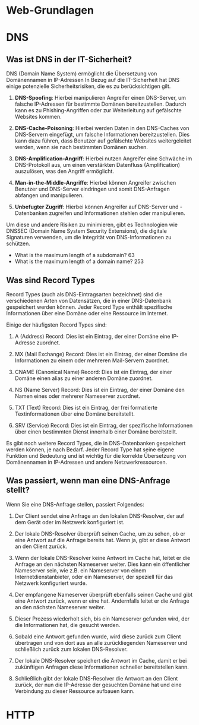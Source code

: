 # Web-Grundlagen

# DNS
## Was ist DNS in der IT-Sicherheit?
DNS (Domain Name System) ermöglicht die Übersetzung von Domänennamen in IP-Adressen  In Bezug auf die IT-Sicherheit hat DNS einige potenzielle Sicherheitsrisiken, die es zu berücksichtigen gilt.

1.  **DNS-Spoofing**: Hierbei manipulieren Angreifer einen DNS-Server, um falsche IP-Adressen für bestimmte Domänen bereitzustellen. Dadurch kann es zu Phishing-Angriffen oder zur Weiterleitung auf gefälschte Websites kommen.
    
2.  **DNS-Cache-Poisoning**: Hierbei werden Daten in den DNS-Caches von DNS-Servern eingefügt, um falsche Informationen bereitzustellen. Dies kann dazu führen, dass Benutzer auf gefälschte Websites weitergeleitet werden, wenn sie nach bestimmten Domänen suchen.
    
3.  **DNS-Amplification-Angriff**: Hierbei nutzen Angreifer eine Schwäche im DNS-Protokoll aus, um einen verstärkten Datenfluss (Amplification) auszulösen, was den Angriff ermöglicht.
    
4.  **Man-in-the-Middle-Angriffe**: Hierbei können Angreifer zwischen Benutzer und DNS-Server eindringen und somit DNS-Anfragen abfangen und manipulieren.
    
5.  **Unbefugter Zugriff**: Hierbei können Angreifer auf DNS-Server und -Datenbanken zugreifen und Informationen stehlen oder manipulieren.

Um diese und andere Risiken zu minimieren, gibt es Technologien wie DNSSEC (Domain Name System Security Extensions), die digitale Signaturen verwenden, um die Integrität von DNS-Informationen zu schützen.

- What is the maximum length of a subdomain? 63
- What is the maximum length of a domain name? 253

## Was sind Record Types
Record Types (auch als DNS-Eintragsarten bezeichnet) sind die verschiedenen Arten von Datensätzen, die in einer DNS-Datenbank gespeichert werden können. Jeder Record Type enthält spezifische Informationen über eine Domäne oder eine Ressource im Internet.

Einige der häufigsten Record Types sind:

1.  A (Address) Record: Dies ist ein Eintrag, der einer Domäne eine IP-Adresse zuordnet.
    
2.  MX (Mail Exchange) Record: Dies ist ein Eintrag, der einer Domäne die Informationen zu einem oder mehreren Mail-Servern zuordnet.
    
3.  CNAME (Canonical Name) Record: Dies ist ein Eintrag, der einer Domäne einen alias zu einer anderen Domäne zuordnet.
    
4.  NS (Name Server) Record: Dies ist ein Eintrag, der einer Domäne den Namen eines oder mehrerer Nameserver zuordnet.
    
5.  TXT (Text) Record: Dies ist ein Eintrag, der frei formatierte Textinformationen über eine Domäne bereitstellt.
    
6.  SRV (Service) Record: Dies ist ein Eintrag, der spezifische Informationen über einen bestimmten Dienst innerhalb einer Domäne bereitstellt.

Es gibt noch weitere Record Types, die in DNS-Datenbanken gespeichert werden können, je nach Bedarf. Jeder Record Type hat seine eigene Funktion und Bedeutung und ist wichtig für die korrekte Übersetzung von Domänennamen in IP-Adressen und andere Netzwerkressourcen.

## Was passiert, wenn man eine DNS-Anfrage stellt?

Wenn Sie eine DNS-Anfrage stellen, passiert Folgendes:

1.  Der Client sendet eine Anfrage an den lokalen DNS-Resolver, der auf dem Gerät oder im Netzwerk konfiguriert ist.
    
2.  Der lokale DNS-Resolver überprüft seinen Cache, um zu sehen, ob er eine Antwort auf die Anfrage bereits hat. Wenn ja, gibt er diese Antwort an den Client zurück.
    
3.  Wenn der lokale DNS-Resolver keine Antwort im Cache hat, leitet er die Anfrage an den nächsten Nameserver weiter. Dies kann ein öffentlicher Nameserver sein, wie z.B. ein Nameserver von einem Internetdienstanbieter, oder ein Nameserver, der speziell für das Netzwerk konfiguriert wurde.
    
4.  Der empfangene Nameserver überprüft ebenfalls seinen Cache und gibt eine Antwort zurück, wenn er eine hat. Andernfalls leitet er die Anfrage an den nächsten Nameserver weiter.
    
5.  Dieser Prozess wiederholt sich, bis ein Nameserver gefunden wird, der die Informationen hat, die gesucht werden.
    
6.  Sobald eine Antwort gefunden wurde, wird diese zurück zum Client übertragen und von dort aus an alle zurückliegenden Nameserver und schließlich zurück zum lokalen DNS-Resolver.
    
7.  Der lokale DNS-Resolver speichert die Antwort im Cache, damit er bei zukünftigen Anfragen diese Informationen schneller bereitstellen kann.
    
8.  Schließlich gibt der lokale DNS-Resolver die Antwort an den Client zurück, der nun die IP-Adresse der gesuchten Domäne hat und eine Verbindung zu dieser Ressource aufbauen kann.


# HTTP
## 
